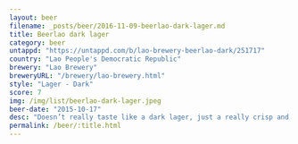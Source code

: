 ```yaml
---
layout: beer
filename: _posts/beer/2016-11-09-beerlao-dark-lager.md
title: Beerlao dark lager
category: beer
untappd: "https://untappd.com/b/lao-brewery-beerlao-dark/251717"
country: "Lao People's Democratic Republic"
brewery: "Lao Brewery"
breweryURL: "/brewery/lao-brewery.html"
style: "Lager - Dark"
score: 7
img: /img/list/beerlao-dark-lager.jpeg
beer-date: "2015-10-17"
desc: "Doesn’t really taste like a dark lager, just a really crisp and clean lager"
permalink: /beer/:title.html
---
```

